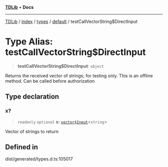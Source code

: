[**TDLib**](../../../../../../README.md) • **Docs**

***

[TDLib](../../../../../../modules.md) / [index](../../../../../README.md) / [types](../../../README.md) / [default](../README.md) / testCallVectorString$DirectInput

# Type Alias: testCallVectorString$DirectInput

> **testCallVectorString$DirectInput**: `object`

Returns the received vector of strings; for testing only. This is an offline method. Can be called before authorization

## Type declaration

### x?

> `readonly` `optional` **x**: [`vector$Input`](vector$Input.md)\<`string`\>

Vector of strings to return

## Defined in

dist/generated/types.d.ts:105017
